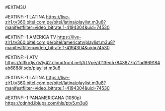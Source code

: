 #EXTM3U 

#EXTINF:-1 LATINA
https://live-zlr1.tv360.bitel.com.pe/bitel/latina/playlist.m3u8?manifestfilter=video_bitrate:1-4194304&uid=74530 

#EXTINF:-1 AMERICA TV
https://live-zlr1.tv360.bitel.com.pe/bitel/americatv/playlist.m3u8?manifestfilter=video_bitrate:1-4194304&uid=74530 

#EXTINF:-1 ATV
https://d3krdjs7is1y42.cloudfront.net/ATVpe/df13ed57843877b21ad969184ab6888f.sdp/playlist.m3u8 

#EXTINF:-1 LATINA
https://live-zlr1.tv360.bitel.com.pe/bitel/latina/playlist.m3u8?manifestfilter=video_bitrate:1-4194304&uid=74530 

#EXTINF:-1 PANAMERICANA (1080p) 
https://cdnhd.iblups.com/hls/ptv5.m3u8

